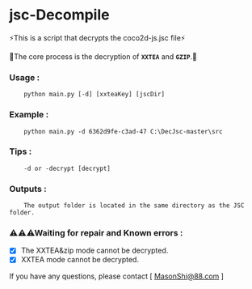 ﻿# jsc-Decompile

⚡This is a script that decrypts the coco2d-js.jsc file⚡

🌈The core process is the decryption of **`XXTEA`** and **`GZIP`**.🌈

### Usage :
        python main.py [-d] [xxteaKey] [jscDir]
### Example :
        python main.py -d 6362d9fe-c3ad-47 C:\DecJsc-master\src
### Tips :
        -d or -decrypt [decrypt]
### Outputs :
        The output folder is located in the same directory as the JSC folder.

### ⚠⚠⚠Waiting for repair and Known errors :
- [x] The XXTEA&zip mode cannot be decrypted.
- [x] XXTEA mode cannot be decrypted.
        
If you have any questions, please contact [ MasonShi@88.com ]
